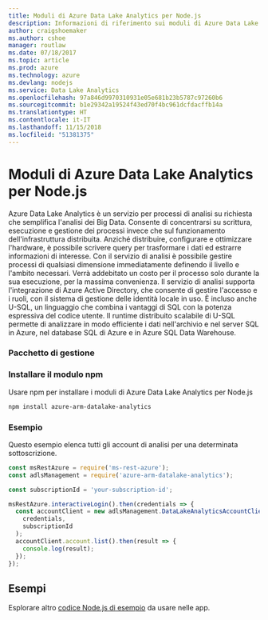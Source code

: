 ```yaml
---
title: Moduli di Azure Data Lake Analytics per Node.js
description: Informazioni di riferimento sui moduli di Azure Data Lake Analytics per Node.js
author: craigshoemaker
ms.author: cshoe
manager: routlaw
ms.date: 07/18/2017
ms.topic: article
ms.prod: azure
ms.technology: azure
ms.devlang: nodejs
ms.service: Data Lake Analytics
ms.openlocfilehash: 97a846d9970310931e05e681b23b5787c97260b6
ms.sourcegitcommit: b1e29342a19524f43ed70f4bc961dcfdacffb14a
ms.translationtype: HT
ms.contentlocale: it-IT
ms.lasthandoff: 11/15/2018
ms.locfileid: "51381375"
---
```

# <a name="azure-data-lake-analytics-modules-for-nodejs"></a>Moduli di Azure Data Lake Analytics per Node.js

Azure Data Lake Analytics è un servizio per processi di analisi su richiesta che semplifica l'analisi dei Big Data. Consente di concentrarsi su scrittura, esecuzione e gestione dei processi invece che sul funzionamento dell'infrastruttura distribuita. Anziché distribuire, configurare e ottimizzare l'hardware, è possibile scrivere query per trasformare i dati ed estrarre informazioni di interesse. Con il servizio di analisi è possibile gestire processi di qualsiasi dimensione immediatamente definendo il livello e l'ambito necessari. Verrà addebitato un costo per il processo solo durante la sua esecuzione, per la massima convenienza. Il servizio di analisi supporta l'integrazione di Azure Active Directory, che consente di gestire l'accesso e i ruoli, con il sistema di gestione delle identità locale in uso. È incluso anche U-SQL, un linguaggio che combina i vantaggi di SQL con la potenza espressiva del codice utente. Il runtime distribuito scalabile di U-SQL permette di analizzare in modo efficiente i dati nell'archivio e nel server SQL in Azure, nel database SQL di Azure e in Azure SQL Data Warehouse.

### <a name="management-package"></a>Pacchetto di gestione

### <a name="install-the-npm-module"></a>Installare il modulo npm

Usare npm per installare i moduli di Azure Data Lake Analytics per Node.js

```bash
npm install azure-arm-datalake-analytics
```

### <a name="example"></a>Esempio

Questo esempio elenca tutti gli account di analisi per una determinata sottoscrizione.

```javascript
const msRestAzure = require('ms-rest-azure');
const adlsManagement = require('azure-arm-datalake-analytics');

const subscriptionId = 'your-subscription-id';

msRestAzure.interactiveLogin().then(credentials => {
  const accountClient = new adlsManagement.DataLakeAnalyticsAccountClient(
    credentials,
    subscriptionId
  );
  accountClient.account.list().then(result => {
    console.log(result);
  });
});
```

## <a name="samples"></a>Esempi

Esplorare altro [codice Node.js di esempio](https://azure.microsoft.com/resources/samples/?platform=nodejs) da usare nelle app.
